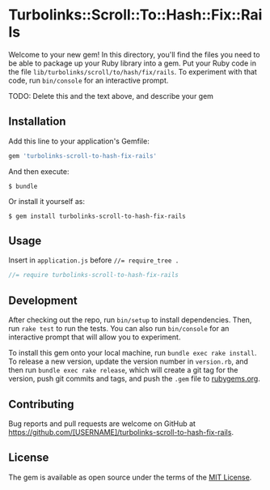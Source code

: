 # Turbolinks::Scroll::To::Hash::Fix::Rails

Welcome to your new gem! In this directory, you'll find the files you need to be able to package up your Ruby library into a gem. Put your Ruby code in the file `lib/turbolinks/scroll/to/hash/fix/rails`. To experiment with that code, run `bin/console` for an interactive prompt.

TODO: Delete this and the text above, and describe your gem

## Installation

Add this line to your application's Gemfile:

```ruby
gem 'turbolinks-scroll-to-hash-fix-rails'
```

And then execute:

    $ bundle

Or install it yourself as:

    $ gem install turbolinks-scroll-to-hash-fix-rails

## Usage

Insert in `application.js` before `//= require_tree .`

``` javascript
//= require turbolinks-scroll-to-hash-fix-rails
```

## Development

After checking out the repo, run `bin/setup` to install dependencies. Then, run `rake test` to run the tests. You can also run `bin/console` for an interactive prompt that will allow you to experiment.

To install this gem onto your local machine, run `bundle exec rake install`. To release a new version, update the version number in `version.rb`, and then run `bundle exec rake release`, which will create a git tag for the version, push git commits and tags, and push the `.gem` file to [rubygems.org](https://rubygems.org).

## Contributing

Bug reports and pull requests are welcome on GitHub at https://github.com/[USERNAME]/turbolinks-scroll-to-hash-fix-rails.


## License

The gem is available as open source under the terms of the [MIT License](http://opensource.org/licenses/MIT).
